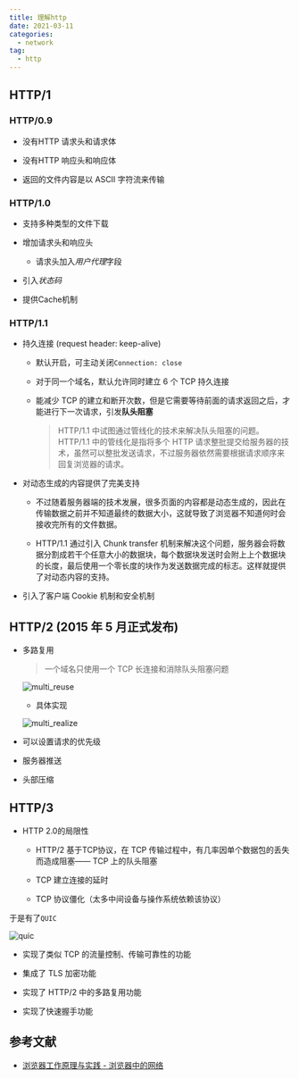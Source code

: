 ```yaml
---
title: 理解http
date: 2021-03-11
categories:
  - network
tag:
  - http
---
```


## HTTP/1

### HTTP/0.9

- 没有HTTP 请求头和请求体

- 没有HTTP 响应头和响应体

- 返回的文件内容是以 ASCII 字符流来传输

### HTTP/1.0

- 支持多种类型的文件下载

- 增加请求头和响应头

  - 请求头加入*用户代理*字段

- 引入*状态码*

- 提供Cache机制

### HTTP/1.1

- 持久连接 (request header: keep-alive)
 
  - 默认开启，可主动关闭`Connection: close`

  - 对于同一个域名，默认允许同时建立 6 个 TCP 持久连接

  - 能减少 TCP 的建立和断开次数，但是它需要等待前面的请求返回之后，才能进行下一次请求，引发**队头阻塞**
    > HTTP/1.1 中试图通过管线化的技术来解决队头阻塞的问题。HTTP/1.1 中的管线化是指将多个 HTTP 请求整批提交给服务器的技术，虽然可以整批发送请求，不过服务器依然需要根据请求顺序来回复浏览器的请求。

- 对动态生成的内容提供了完美支持
  
  - 不过随着服务器端的技术发展，很多页面的内容都是动态生成的，因此在传输数据之前并不知道最终的数据大小，这就导致了浏览器不知道何时会接收完所有的文件数据。

  - HTTP/1.1 通过引入 Chunk transfer 机制来解决这个问题，服务器会将数据分割成若干个任意大小的数据块，每个数据块发送时会附上上个数据块的长度，最后使用一个零长度的块作为发送数据完成的标志。这样就提供了对动态内容的支持。

- 引入了客户端 Cookie 机制和安全机制

## HTTP/2 (2015 年 5 月正式发布)

- 多路复用
  > 一个域名只使用一个 TCP 长连接和消除队头阻塞问题

  ![multi_reuse](https://static001.geekbang.org/resource/image/0a/00/0a990f86ad9c19fd7d7620b2ef7ee900.jpg)
  
  - 具体实现

  ![multi_realize](https://static001.geekbang.org/resource/image/86/6a/86cdf01a3af7f4f755d28917e58aae6a.png)

- 可以设置请求的优先级

- 服务器推送

- 头部压缩

## HTTP/3

- HTTP 2.0的局限性

  - HTTP/2 基于TCP协议，在 TCP 传输过程中，有几率因单个数据包的丢失而造成阻塞—— TCP 上的队头阻塞

  - TCP 建立连接的延时

  - TCP 协议僵化（太多中间设备与操作系统依赖该协议）

于是有了`QUIC`

![quic](https://static001.geekbang.org/resource/image/0b/c6/0bae470bb49747b9a59f9f4bb496a9c6.png)

- 实现了类似 TCP 的流量控制、传输可靠性的功能

- 集成了 TLS 加密功能

- 实现了 HTTP/2 中的多路复用功能

- 实现了快速握手功能

## 参考文献

- [浏览器工作原理与实践 - 浏览器中的网络](https://time.geekbang.org/column/article/147501)
